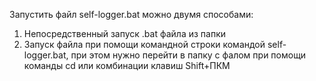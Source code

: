 Запустить файл self-logger.bat можно двумя способами:
1) Непосредственный запуск .bat файла из папки
2) Запуск файла при помощи командной строки командой self-logger.bat, при этом нужно перейти в папку с фалом при помощи команды cd или комбинации клавиш Shift+ПКМ